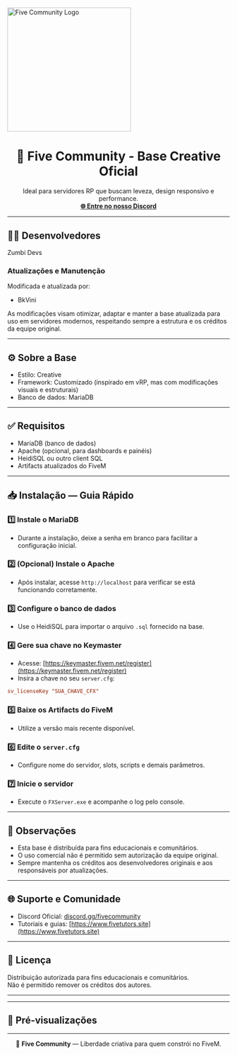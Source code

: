 # <p align="center">
  <img src="https://i.imgur.com/IVyw6XR.png" alt="Five Community Logo" width="280"/>
</p>

<h1 align="center">🎨 Five Community - Base Creative Oficial</h1>

<p align="center">
  Ideal para servidores RP que buscam leveza, design responsivo e performance.<br/>
  <a href="https://discord.gg/fivecommunity"><strong>🌐 Entre no nosso Discord</strong></a>
</p>

---

## 👨‍💻 Desenvolvedores
Zumbi Devs

### Atualizações e Manutenção
Modificada e atualizada por:


- BkVini

As modificações visam otimizar, adaptar e manter a base atualizada para uso em servidores modernos, respeitando sempre a estrutura e os créditos da equipe original.

---

## ⚙️ Sobre a Base

- Estilo: Creative
- Framework: Customizado (inspirado em vRP, mas com modificações visuais e estruturais)
- Banco de dados: MariaDB



---

## ✅ Requisitos

- MariaDB (banco de dados)
- Apache (opcional, para dashboards e painéis)
- HeidiSQL ou outro client SQL
- Artifacts atualizados do FiveM

---

## 📥 Instalação — Guia Rápido

### 1️⃣ Instale o MariaDB
- Durante a instalação, deixe a senha em branco para facilitar a configuração inicial.

### 2️⃣ (Opcional) Instale o Apache
- Após instalar, acesse `http://localhost` para verificar se está funcionando corretamente.

### 3️⃣ Configure o banco de dados
- Use o HeidiSQL para importar o arquivo `.sql` fornecido na base.

### 4️⃣ Gere sua chave no Keymaster
- Acesse: [https://keymaster.fivem.net/register](https://keymaster.fivem.net/register)
- Insira a chave no seu `server.cfg`:
```cfg
sv_licenseKey "SUA_CHAVE_CFX"
```

### 5️⃣ Baixe os Artifacts do FiveM
- Utilize a versão mais recente disponível.

### 6️⃣ Edite o `server.cfg`
- Configure nome do servidor, slots, scripts e demais parâmetros.

### 7️⃣ Inicie o servidor
- Execute o `FXServer.exe` e acompanhe o log pelo console.

---

## 📢 Observações

- Esta base é distribuída para fins educacionais e comunitários.
- O uso comercial não é permitido sem autorização da equipe original.
- Sempre mantenha os créditos aos desenvolvedores originais e aos responsáveis por atualizações.

---

## 🌐 Suporte e Comunidade

- Discord Oficial: [discord.gg/fivecommunity](https://discord.gg/fivecommunity)
- Tutoriais e guias: [https://www.fivetutors.site](https://www.fivetutors.site)

---

## 📄 Licença

Distribuição autorizada para fins educacionais e comunitários.  
Não é permitido remover os créditos dos autores.

---


---

## 📸 Pré-visualizações

---

<p align="center">
  🔗 <strong>Five Community</strong> — Liberdade criativa para quem constrói no FiveM.
</p>
